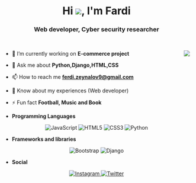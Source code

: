<h1 align="center">Hi <img src="https://media.giphy.com/media/hvRJCLFzcasrR4ia7z/giphy.gif" width="25px">, I'm Fardi</h1>
<h3 align="center">Web developer, Cyber security researcher</h3>

<p align="center"> 

[comment]: <> (   <img src="https://komarev.com/ghpvc/?username=beyrakin&label=Profile%20views&color=ec1313&style=flat" alt="beyrakin" /> )

[comment]: <> (   <img src="https://img.shields.io/github/followers/beyrakIn?style=social" />)

[comment]: <> (   <img  src="https://img.shields.io/twitter/follow/beyrakmsc?style=social" />)

[comment]: <> (   <img src="https://img.shields.io/github/sponsors/beyrakIn?style=social" />)
   </br>

</p> 

<img align="right" src="https://github-readme-stats.vercel.app/api?username=ferdizeynalov&theme=dark&count_private=true&show_icons=true" />

- 🔭 I’m currently working on **E-commerce project**

- 💬 Ask me about **Python,Django,HTML,CSS**

- 📫 How to reach me **ferdi.zeynalov9@gmail.com**

- 📄 Know about my experiences (Web developer)

- ⚡ Fun fact **Football, Music and Book**

[comment]: <> (<div align="center">)

[comment]: <> (   <img src="https://github-profile-trophy.vercel.app/?username=beyrakin&theme=flat&no-frame=true&margin-w=30" />)

[comment]: <> (</div>)


[comment]: <> (<h3 align="left">Connect with me:</h3>)

[comment]: <> (<p align="left">)

[comment]: <> (<a href="https://twitter.com/beyrakmsc" target="blank"><img align="center" src="https://cdn.jsdelivr.net/npm/simple-icons@3.0.1/icons/twitter.svg" alt="beyrakmsc" height="30" width="40" /></a>)

[comment]: <> (<a href="https://instagram.com/beyrvk" target="blank"><img align="center" src="https://cdn.jsdelivr.net/npm/simple-icons@3.0.1/icons/instagram.svg" alt="beyrvk" height="30" width="40" /></a>)

[comment]: <> (</p>)

[comment]: <> (<h3 align="left">Languages and Tools:</h3>)

[comment]: <> (<p align="left" > )

[comment]: <> (    <a href="https://developer.android.com" target="_blank"> <img src="https://raw.githubusercontent.com/devicons/devicon/master/icons/android/android-original-wordmark.svg" alt="android" width="40" height="40"/> </a> <a href="https://getbootstrap.com" target="_blank"> <img src="https://raw.githubusercontent.com/devicons/devicon/master/icons/bootstrap/bootstrap-plain-wordmark.svg" alt="bootstrap" width="40" height="40"/> </a> <a href="https://www.w3schools.com/css/" target="_blank"> <img src="https://raw.githubusercontent.com/devicons/devicon/master/icons/css3/css3-original-wordmark.svg" alt="css3" width="40" height="40"/> </a> <a href="https://dart.dev" target="_blank"> <img src="https://www.vectorlogo.zone/logos/dartlang/dartlang-icon.svg" alt="dart" width="40" height="40"/> </a> <a href="https://www.djangoproject.com/" target="_blank"> <img src="https://raw.githubusercontent.com/devicons/devicon/master/icons/django/django-original.svg" alt="django" width="40" height="40"/> </a> <a href="https://firebase.google.com/" target="_blank"> <img src="https://www.vectorlogo.zone/logos/firebase/firebase-icon.svg" alt="firebase" width="40" height="40"/> </a> <a href="https://flutter.dev" target="_blank"> <img src="https://www.vectorlogo.zone/logos/flutterio/flutterio-icon.svg" alt="flutter" width="40" height="40"/> </a> <a href="https://git-scm.com/" target="_blank"> <img src="https://www.vectorlogo.zone/logos/git-scm/git-scm-icon.svg" alt="git" width="40" height="40"/> </a> <a href="https://heroku.com" target="_blank"> <img src="https://www.vectorlogo.zone/logos/heroku/heroku-icon.svg" alt="heroku" width="40" height="40"/> </a> <a href="https://www.w3.org/html/" target="_blank"> <img src="https://raw.githubusercontent.com/devicons/devicon/master/icons/html5/html5-original-wordmark.svg" alt="html5" width="40" height="40"/> </a> <a href="https://www.adobe.com/in/products/illustrator.html" target="_blank"> <img src="https://www.vectorlogo.zone/logos/adobe_illustrator/adobe_illustrator-icon.svg" alt="illustrator" width="40" height="40"/> </a> <a href="https://www.java.com" target="_blank"> <img src="https://raw.githubusercontent.com/devicons/devicon/master/icons/java/java-original.svg" alt="java" width="40" height="40"/> </a> <a href="https://developer.mozilla.org/en-US/docs/Web/JavaScript" target="_blank"> <img src="https://raw.githubusercontent.com/devicons/devicon/master/icons/javascript/javascript-original.svg" alt="javascript" width="40" height="40"/> </a> <a href="https://www.linux.org/" target="_blank"> <img src="https://raw.githubusercontent.com/devicons/devicon/master/icons/linux/linux-original.svg" alt="linux" width="40" height="40"/> </a> <a href="https://www.photoshop.com/en" target="_blank"> <img src="https://raw.githubusercontent.com/devicons/devicon/master/icons/photoshop/photoshop-line.svg" alt="photoshop" width="40" height="40"/> </a> <a href="https://www.postgresql.org" target="_blank"> <img src="https://raw.githubusercontent.com/devicons/devicon/master/icons/postgresql/postgresql-original-wordmark.svg" alt="postgresql" width="40" height="40"/> </a> <a href="https://postman.com" target="_blank"> <img src="https://www.vectorlogo.zone/logos/getpostman/getpostman-icon.svg" alt="postman" width="40" height="40"/> </a> <a href="https://www.python.org" target="_blank"> <img src="https://raw.githubusercontent.com/devicons/devicon/master/icons/python/python-original.svg" alt="python" width="40" height="40"/> </a> <a href="https://reactjs.org/" target="_blank"> <img src="https://raw.githubusercontent.com/devicons/devicon/master/icons/react/react-original-wordmark.svg" alt="react" width="40" height="40"/> </a> <a href="https://reactnative.dev/" target="_blank"> <img src="https://reactnative.dev/img/header_logo.svg" alt="reactnative" width="40" height="40"/> </a> </p>)

* **Programming Languages**

<p align="center">
    <img alt="JavaScript" src="https://img.shields.io/badge/javascript-%23323330.svg?&style=for-the-badge&logo=javascript&logoColor=%23F7DF1E"/>
    <img alt="HTML5" src="https://img.shields.io/badge/html5-%23E34F26.svg?&style=for-the-badge&logo=html5&logoColor=white"/>
    <img alt="CSS3" src="https://img.shields.io/badge/css3-%231572B6.svg?&style=for-the-badge&logo=css3&logoColor=white"/>
    <img alt="Python" src="https://img.shields.io/badge/python-%2314354C.svg?&style=for-the-badge&logo=python&logoColor=white"/>
</p>

* **Frameworks and libraries**

<p align="center">
    <img alt="Bootstrap" src="https://img.shields.io/badge/bootstrap-%23563D7C.svg?&style=for-the-badge&logo=bootstrap&logoColor=white"/>
    <img alt="Django" src="https://img.shields.io/badge/django-%23092E20.svg?&style=for-the-badge&logo=django&logoColor=white"/> 
</p>

[comment]: <> (* **IDEs/Editors**)

[comment]: <> (<p align="center">)

[comment]: <> (    <img alt="Visual Studio Code" src="https://img.shields.io/badge/VisualStudioCode-0078d7.svg?&style=for-the-badge&logo=visual-studio-code&logoColor=white"/>)

[comment]: <> (    <img alt="PyCharm" src="https://img.shields.io/badge/PyCharm-000000.svg?&style=for-the-badge&logo=PyCharm&logoColor=white"/>)

[comment]: <> (    <img alt="IntelliJ IDEA" src="https://img.shields.io/badge/IntelliJIDEA-000000.svg?&style=for-the-badge&logo=intellij-idea&logoColor=white"/>)

[comment]: <> (</p>)

[comment]: <> (* **Version Control**)

[comment]: <> (<p align="center">)

[comment]: <> (    <img alt="Git" src="https://img.shields.io/badge/git-%23F05033.svg?&style=for-the-badge&logo=git&logoColor=white"/>)

[comment]: <> (    <img alt="GitHub" src="https://img.shields.io/badge/github-%23121011.svg?&style=for-the-badge&logo=github&logoColor=white"/>)

[comment]: <> (</p>)

* **Social**

<p align="center">
    <a target="_blank" href="https://instagram.com/ferdi.zeynalov">  <img alt="Instagram" src="https://img.shields.io/badge/<ferdi.zeynalov>-%23E4405F.svg?&style=for-the-badge&logo=Instagram&logoColor=white"/>  </a> 
    <a target="_blank" href="https://twitter.com/tweetcimuhendis"> <img alt="Twitter" src="https://img.shields.io/badge/<Ferdi Zeynalov>-%231DA1F2.svg?&style=for-the-badge&logo=Twitter&logoColor=white"/> </a>


[comment]: <> (    <a target="_blank" href="mailto:beyreke20509@sabah.edu.az"> <img alt="Outlook" src="https://img.shields.io/badge/Microsoft_Outlook-0078D4?style=for-the-badge&logo=microsoft-outlook&logoColor=white" /> </a>)

[comment]: <> (    <a target="_blank" href="https://discord.gg/mCXUy6j2Gb"> <img alt="Discord" src="https://img.shields.io/badge/%3CServer%3E-%237289DA.svg?&style=for-the-badge&logo=discord&logoColor=white"/> </a>)

[comment]: <> (    <a target="_blank" href="https://medium.com/@beyrak"> <img alt="Medium" src="https://img.shields.io/badge/Medium-%23000000.svg?&style=for-the-badge&logo=Medium&logoColor=white"/>  </a>)
</p>



[comment]: <> (* **Music**)

[comment]: <> (<p align="center">)

[comment]: <> (    <img alt="Spotify" src="https://img.shields.io/badge/Spotify-1ED760?style=for-the-badge&logo=spotify&logoColor=white" />)

[comment]: <> (    <img alt="Apple Music" src="https://img.shields.io/badge/Apple_Music-9933CC?style=for-the-badge&logo=apple-music&logoColor=white" />)

[comment]: <> (</p>)

[comment]: <> (* **Operating System**)

[comment]: <> (<p align="center">)

[comment]: <> (    <img alt="Ubuntu" src="https://img.shields.io/badge/Ubuntu-E95420?style=for-the-badge&logo=ubuntu&logoColor=white" />)

[comment]: <> (    <img alt="Debian" src="https://img.shields.io/badge/Debian-D70A53?style=for-the-badge&logo=debian&logoColor=white" />)

[comment]: <> (    <img alt="Windows 10" src="https://img.shields.io/badge/Windows-0078D6?style=for-the-badge&logo=windows&logoColor=white" />)

[comment]: <> (    <img alt="Android" src="https://img.shields.io/badge/Android-3DDC84?style=for-the-badge&logo=android&logoColor=white" />)

[comment]: <> (</p>)


[comment]: <> (<h3 align="left">Support:</h3>)

[comment]: <> (<p><a href="https://www.buymeacoffee.com/beyrak"> <img align="left" src="https://cdn.buymeacoffee.com/buttons/v2/default-yellow.png" height="50" width="210" alt="beyrak" />)


